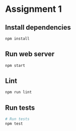 # Assignment 1

## Install dependencies

```bash
npm install
```

## Run web server

```bash
npm start
```

## Lint

```bash
npm run lint
```

## Run tests

```bash
# Run tests
npm test
```
